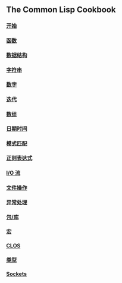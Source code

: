 ## The Common Lisp Cookbook

#### [开始](zh-cn/00.getting-started.md)

#### [函数](zh-cn/01.functions.md)

#### [数据结构](zh-cn/02.data-structures.md)

#### [字符串](zh-cn/03.strings.md)

#### [数字](zh-cn/04.numbers.md)

#### [迭代](zh-cn/05.iteration.md)

#### [数组](zh-cn/06.array.md)

#### [日期时间](zh-cn/07.dates-times.md)

#### [模式匹配](zh-cn/08.pattern-matching.md)

#### [正则表达式](zh-cn/09.regexp.md)

#### [I/O 流](zh-cn/10.io.md)

#### [文件操作](zh-cn/11.files.md)

#### [异常处理](zh-cn/12.error_handling.md)

#### [包/库](zh-cn/13.packages.md)

#### [宏](zh-cn/14.macros.md)

#### [CLOS](zh-cn/15.clos.md)

#### [类型](zh-cn/16.type.md)

#### [Sockets](zh-cn/17.sockets.md)



